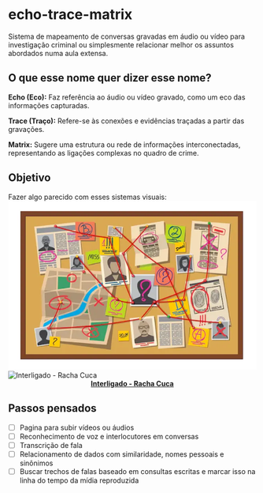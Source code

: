 # echo-trace-matrix
Sistema de mapeamento de conversas gravadas em áudio ou vídeo para investigação criminal ou simplesmente relacionar melhor os assuntos abordados numa aula extensa.

## O que esse nome quer dizer esse nome?
**Echo (Eco):** Faz referência ao áudio ou vídeo gravado, como um eco das informações capturadas.

**Trace (Traço):** Refere-se às conexões e evidências traçadas a partir das gravações.

**Matrix:** Sugere uma estrutura ou rede de informações interconectadas, representando as ligações complexas no quadro de crime.

## Objetivo

Fazer algo parecido com esses sistemas visuais: <br />
![Quadro de crime com pinos e evidências conectadas com fio vermelho](quadro-de-crime-com-pinos-e-evidencias-conectadas-com-fio-vermelho.png)
![Interligado - Racha Cuca](interligado.gif)
<span style="display: block; text-align: center;">**[Interligado - Racha Cuca](https://rachacuca.com.br/raciocinio/interligado/)**</span>

## Passos pensados
- [ ] Pagina para subir vídeos ou áudios
- [ ] Reconhecimento de voz e interlocutores em conversas
- [ ] Transcrição de fala
- [ ] Relacionamento de dados com similaridade, nomes pessoais e sinônimos
- [ ] Buscar trechos de falas baseado em consultas escritas e marcar isso na linha do tempo da mídia reproduzida
